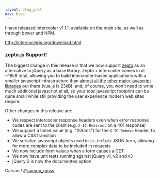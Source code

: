 ```yaml
---
layout: blog_post
nav: blog
---
```


I have released intercooler v1.1.1, available on the main site, as well as through bower and NPM.

  <http://intercoolerjs.org/download.html>


### zepto.js Support!

The biggest change in this release is that we now support [zepto](http://zeptojs.com/) as an alternative to jQuery
as a base library.  Zepto + intercooler comes in at ~18kB total, allowing you to build intercooler-based applications
with a smaller javascript infrastructure than [almost all the other major javascript libraries](https://gist.github.com/Restuta/cda69e50a853aa64912d) 
out there (vue.js is 23kB), and, of course, you won't need to write much additional javascript at all, so your total
javascript footprint can be quite small while still providing the user experience modern web sites require.

Other changes in this release are:

* We respect intercooler response headers even when error response codes are sent to the client (e.g. `X-IC-Redirect` on a 401 response)
* We support a timed value (e.g. "200ms") for the `X-IC-Remove` header, to allow a CSS transition
* We serialize javascript objects used in `ic-include` JSON form, allowing for more complex data to be included in requests
* We now include form values when a form causes a GET
* We now have unit tests running against jQuery v1, v2 and v3
* jQuery 3 is now the documented option

Carson / [@carson_gross](https://twitter.com/carson_gross)